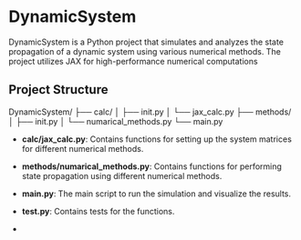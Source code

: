 # DynamicSystem

DynamicSystem is a Python project that simulates and analyzes the state propagation of a dynamic system using various numerical methods. The project utilizes JAX for high-performance numerical computations 
## Project Structure

DynamicSystem/
├── calc/
│ ├── init.py
│ └── jax_calc.py
├── methods/
│ ├── init.py
│ └── numarical_methods.py
└── main.py

- **calc/jax_calc.py**: Contains functions for setting up the system matrices for different numerical methods.
- **methods/numarical_methods.py**: Contains functions for performing state propagation using different numerical methods.
- **main.py**: The main script to run the simulation and visualize the results.
- **test.py**: Contains tests for the functions.

- 
